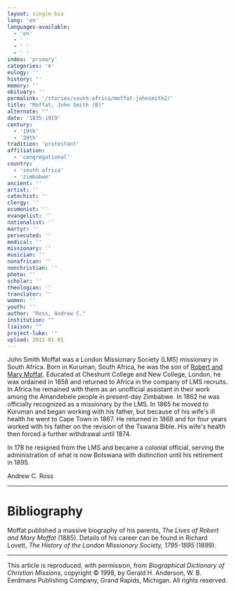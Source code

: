 ```yaml
---
layout: single-bio
lang: 'en'
languages-available:
  - 'en'
  - ' '
  - ' '
  - ' '
index: 'primary'
categories: 'm'
eulogy: ''
history: ''
memory: ''
obituary: ''
permalink: '/stories/south-africa/moffat-johnsmith2/'
title: "Moffat, John Smith (B)"
alternate: ""
date: '1835-1919'
century:
  - '19th'
  - '20th'
tradition: 'protestant'
affiliation:
  - 'congregational'
country:
  - 'south africa'
  - 'zimbabwe'
ancient: ''
artist: ''
catechist: ''
clergy: ''
ecumenist: ''
evangelist: ''
nationalist: ''
martyr: ''
persecuted: ''
medical: ''
missionary: ''
musician: ''
nonafrican: ''
nonchristian: ''
photo: ''
scholar: ''
theologian: ''
translator: ''
women: ''
youth: ''
author: "Ross, Andrew C."
institution: ""
liaison: ""
project-luke: ''
upload: 2011-01-01
---
```




John Smith Moffat was a London Missionary Society (LMS) missionary
in South Africa. Born in Kuruman, South Africa, he was the
son of [Robert and Mary Moffat](moffatt4_robert.html).
Educated at Cheshunt College and New College, London, he was
ordained in 1858 and returned to Africa in the company of
LMS recruits. In Africa he remained with them as an unofficial
assistant in their work among the Amandebele people in present-day
Zimbabwe. In 1862 he was officially recognized as a missionary
by the LMS. In 1865 he moved to Kuruman and began working
with his father, but because of his wife's ill health he went
to Cape Town in 1867. He returned in 1868 and for four years
worked with his father on the revision of the Tswana Bible.
His wife's health then forced a further withdrawal until 1874.

In 178 he resigned from the LMS and became a colonial official, serving the administration of what is now Botswana with distinction until his retirement in 1895.

Andrew C. Ross

---

# Bibliography

Moffat published a massive biography of his parents, *The Lives of Robert and Mary Moffat* (1885). Details of his career can be found in Richard Lovett, *The History of the London Missionary Society, 1795-1895* (1899).

---

This article is reproduced, with permission, from *Biographical Dictionary of Christian Missions*, copyright © 1998, by Gerald H. Anderson, W. B. Eerdmans Publishing Company, Grand Rapids, Michigan. All rights reserved.

